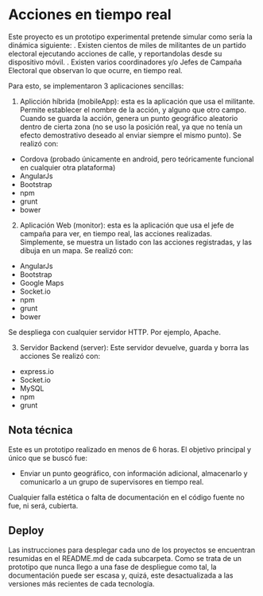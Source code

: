 # Acciones en tiempo real

Este proyecto es un prototipo experimental pretende simular como sería la dinámica siguiente:
. Existen cientos de miles de militantes de un partido electoral ejecutando acciones de calle, y reportandolas desde su dispositivo móvil.
. Existen varios coordinadores y/o Jefes de Campaña Electoral que observan lo que ocurre, en tiempo real.

Para esto, se implementaron 3 aplicaciones sencillas:

1. Aplicción híbrida (mobileApp): esta es la aplicación que usa el militante. Permite establecer el nombre de la acción, y alguno que otro campo. Cuando se guarda la acción, genera un punto geográfico aleatorio dentro de cierta zona (no se uso la posición real, ya que no tenía un efecto demostrativo deseado al enviar siempre el mismo punto).
Se realizó con:
 - Cordova (probado únicamente en android, pero teóricamente funcional en cualquier otra plataforma)
 - AngularJs
 - Bootstrap
 - npm
 - grunt
 - bower

2. Aplicación Web (monitor): esta es la aplicación que usa el jefe de campaña para ver, en tiempo real, las acciones realizadas. Simplemente, se muestra un listado con las acciones registradas, y las dibuja en un mapa.
Se realizó con:
 - AngularJs
 - Bootstrap
 - Google Maps
 - Socket.io
 - npm
 - grunt
 - bower

Se despliega con cualquier servidor HTTP. Por ejemplo, Apache.

3. Servidor Backend (server): Este servidor devuelve, guarda y borra las acciones
Se realizó con:
 - express.io
 - Socket.io
 - MySQL
 - npm
 - grunt


## Nota técnica

Este es un prototipo realizado en menos de 6 horas.
El objetivo principal y único que se buscó fue:
 - Enviar un punto geográfico, con información adicional, almacenarlo y comunicarlo a un grupo de supervisores en tiempo real.

Cualquier falla estética o falta de documentación en el código fuente no fue, ni será, cubierta.


## Deploy

Las instrucciones para desplegar cada uno de los proyectos se encuentran resumidas en el README.md de cada subcarpeta.
Como se trata de un prototipo que nunca llego a una fase de despliegue como tal, la documentación puede ser escasa y, quizá, este desactualizada a las versiones más recientes de cada tecnología.

